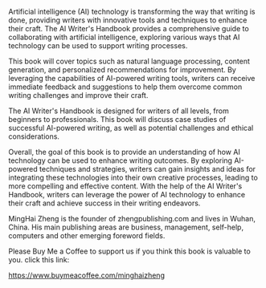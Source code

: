 
Artificial intelligence (AI) technology is transforming the way that writing is done, providing writers with innovative tools and techniques to enhance their craft. The AI Writer's Handbook provides a comprehensive guide to collaborating with artificial intelligence, exploring various ways that AI technology can be used to support writing processes.

This book will cover topics such as natural language processing, content generation, and personalized recommendations for improvement. By leveraging the capabilities of AI-powered writing tools, writers can receive immediate feedback and suggestions to help them overcome common writing challenges and improve their craft.

The AI Writer's Handbook is designed for writers of all levels, from beginners to professionals. This book will discuss case studies of successful AI-powered writing, as well as potential challenges and ethical considerations.

Overall, the goal of this book is to provide an understanding of how AI technology can be used to enhance writing outcomes. By exploring AI-powered techniques and strategies, writers can gain insights and ideas for integrating these technologies into their own creative processes, leading to more compelling and effective content. With the help of the AI Writer's Handbook, writers can leverage the power of AI technology to enhance their craft and achieve success in their writing endeavors.

MingHai Zheng is the founder of zhengpublishing.com and lives in Wuhan, China. His main publishing areas are business, management, self-help, computers and other emerging foreword fields.

Please Buy Me a Coffee to support us if you think this book is valuable to you. click this link:

https://www.buymeacoffee.com/minghaizheng
